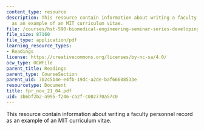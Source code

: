 ```yaml
---
content_type: resource
description: This resource contain information about writing a faculty personnel record
  as an example of an MIT curriculum vitae.
file: /courses/hst-590-biomedical-engineering-seminar-series-developing-professional-skills-fall-2006/3b6bf2b2a995f246ca2fc002770a57c0_fpr_nov_21_04.pdf
file_size: 87160
file_type: application/pdf
learning_resource_types:
- Readings
license: https://creativecommons.org/licenses/by-nc-sa/4.0/
ocw_type: OCWFile
parent_title: Readings
parent_type: CourseSection
parent_uid: 702c5b4e-e4fb-19dc-a2de-baf66608533e
resourcetype: Document
title: fpr_nov_21_04.pdf
uid: 3b6bf2b2-a995-f246-ca2f-c002770a57c0
---
```

This resource contain information about writing a faculty personnel record as an example of an MIT curriculum vitae.
